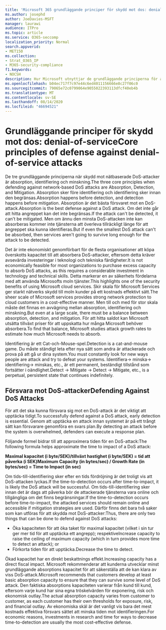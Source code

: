 ```yaml
---
title: 'Microsoft 365 grundläggande principer för skydd mot dos: denial-of-service'
ms.author: josephd
author: JoeDavies-MSFT
manager: laurawi
audience: ITPro
ms.topic: article
ms.service: O365-seccomp
localization_priority: Normal
search.appverid:
- MET150
ms.collection:
- Strat_O365_IP
- M365-security-compliance
f1.keywords:
- NOCSH
description: Hur Microsoft utnyttjar de grundläggande principerna för absorption, identifiering och skydd mot DoS-attacker (Denial-of-Service).
ms.openlocfilehash: b04ec717f7c97e44c6ed4011156666e8c27f06c0
ms.sourcegitcommit: 79065e72c0799064e9055022393113dfcf40eb4b
ms.translationtype: MT
ms.contentlocale: sv-SE
ms.lasthandoff: 08/14/2020
ms.locfileid: "46694521"
---
```

# <a name="core-principles-of-defense-against-denial-of-service-attacks"></a><span data-ttu-id="86bdc-103">Grundläggande principer för skydd mot dos: denial-of-service</span><span class="sxs-lookup"><span data-stu-id="86bdc-103">Core principles of defense against denial-of-service attacks</span></span>

<span data-ttu-id="86bdc-104">De tre grundläggande principerna när skydd mot nätbaserade DoS-attacker är absorption, identifiering och minskning.</span><span class="sxs-lookup"><span data-stu-id="86bdc-104">The three core principles when defending against network-based DoS attacks are Absorption, Detection, and Mitigation.</span></span> <span data-ttu-id="86bdc-105">Absorption sker före identifiering och identifiering sker innan den begränsas.</span><span class="sxs-lookup"><span data-stu-id="86bdc-105">Absorption happens before detection, and detection happens before mitigation.</span></span> <span data-ttu-id="86bdc-106">Absorption är det bästa försvaret mot en DoS-attack.</span><span class="sxs-lookup"><span data-stu-id="86bdc-106">Absorption is the best defense against a DoS attack.</span></span> <span data-ttu-id="86bdc-107">Om det inte går att hitta angreppet kan det inte begränsas.</span><span class="sxs-lookup"><span data-stu-id="86bdc-107">If the attack can't be detected, it can't be mitigated.</span></span> <span data-ttu-id="86bdc-108">Men om ännu den minsta DoS-attacken inte kan absorberas kommer inte tjänsterna att överleva tillräckligt länge för att angreppet ska kunna identifieras.</span><span class="sxs-lookup"><span data-stu-id="86bdc-108">But if even the smallest DoS attack can't be absorbed, then services aren't going to survive long enough for the attack to be detected.</span></span>

<span data-ttu-id="86bdc-109">Det är inte ekonomiskt genomförbart för de flesta organisationer att köpa överskotts kapacitet till att absorbera DoS-attacker, eftersom detta kräver avsevärda investeringar i teknologi och tekniska färdigheter.</span><span class="sxs-lookup"><span data-stu-id="86bdc-109">It is not economically feasible for most organizations to purchase excess capacity to absorb DoS attacks, as this requires a considerable investment in technology and technical skills.</span></span> <span data-ttu-id="86bdc-110">Detta markerar en av säkerhets fördelarna med att använda Microsofts moln tjänster.</span><span class="sxs-lookup"><span data-stu-id="86bdc-110">This highlights one of the security benefits of using Microsoft cloud services.</span></span> <span data-ttu-id="86bdc-111">Skir skala för Microsoft Services ger starkt nätverks skydd till moln kunder på ett kostnads effektivt sätt.</span><span class="sxs-lookup"><span data-stu-id="86bdc-111">The sheer scale of Microsoft services provides strong network protection to cloud customers in a cost-effective manner.</span></span> <span data-ttu-id="86bdc-112">Men till och med för stor skala måste det finnas en avvägning mellan absorption, identifiering och minskning.</span><span class="sxs-lookup"><span data-stu-id="86bdc-112">But even at a large scale, there must be a balance between absorption, detection, and mitigation.</span></span> <span data-ttu-id="86bdc-113">För att hitta saldot kan Microsoft utsätta tillväxt priser för att uppskatta hur många Microsoft behöver absorbera.</span><span class="sxs-lookup"><span data-stu-id="86bdc-113">To find that balance, Microsoft studies attack growth rates to estimate how much Microsoft needs to absorb.</span></span>

<span data-ttu-id="86bdc-114">Identifiering är ett Cat-och-Mouse-spel.</span><span class="sxs-lookup"><span data-stu-id="86bdc-114">Detection is a cat-and-mouse game.</span></span> <span data-ttu-id="86bdc-115">Du måste ständigt leta efter nya sätt som andra är attackerade och prova på att gå ur dina system.</span><span class="sxs-lookup"><span data-stu-id="86bdc-115">You must constantly look for new ways people are attack and try to defeat your systems.</span></span> <span data-ttu-id="86bdc-116">Identifiera-> minska-> identifiering-> minskas, etc., är ett permanent, beständigt tillstånd som fortsätter i oändlighet.</span><span class="sxs-lookup"><span data-stu-id="86bdc-116">Detect -> Mitigate -> Detect -> Mitigate, etc., is a perpetual, persistent state that continues indefinitely.</span></span>

## <a name="defending-against-dos-attacks"></a><span data-ttu-id="86bdc-117">Försvara mot DoS-attacker</span><span class="sxs-lookup"><span data-stu-id="86bdc-117">Defending Against DoS Attacks</span></span>

<span data-ttu-id="86bdc-118">För att det ska kunna försvara sig mot en DoS-attack är det viktigt att upptäcka tidigt.</span><span class="sxs-lookup"><span data-stu-id="86bdc-118">To successfully defend against a DoS attack, early detection is essential.</span></span> <span data-ttu-id="86bdc-119">Genom att upptäcka en attack innan systemet är på ett trångt sätt kan försvarare genomföra en svars plan.</span><span class="sxs-lookup"><span data-stu-id="86bdc-119">By detecting an attack before the system is overwhelmed, defenders can execute a response plan.</span></span>

<span data-ttu-id="86bdc-120">Följande formel bidrar till att approximera tiden för en DoS-attack:</span><span class="sxs-lookup"><span data-stu-id="86bdc-120">The following formula helps approximate the time to impact of a DoS attack:</span></span>

   <span data-ttu-id="86bdc-121">**Maximal kapacitet (i byte/SEK)/tillväxt hastighet (i byte/SEK) = tid att påverka (i SEK)**</span><span class="sxs-lookup"><span data-stu-id="86bdc-121">**Maximum Capacity (in bytes/sec) / Growth Rate (in bytes/sec) = Time to Impact (in sec)**</span></span>

<span data-ttu-id="86bdc-122">Om tids-till-identifiering sker efter en tids fördröjning är det troligt vis att DoS-attacken lyckas.</span><span class="sxs-lookup"><span data-stu-id="86bdc-122">If the time-to-detection occurs after time-to-impact, it is likely the DoS attack will be successful.</span></span> <span data-ttu-id="86bdc-123">Om tids-till-identifiering sker innan det är dags att påverka bör de attackerade tjänsterna vara online och tillgängliga om det finns begränsningar.</span><span class="sxs-lookup"><span data-stu-id="86bdc-123">If the time-to-detection occurs before time-to-impact, the attacked services should remain online and accessible if mitigation strategies are used.</span></span> <span data-ttu-id="86bdc-124">Därför finns det bara två saker som kan utföras för att skydda mot DoS-attacker:</span><span class="sxs-lookup"><span data-stu-id="86bdc-124">Thus, there are only two things that can be done to defend against DoS attacks:</span></span>

- <span data-ttu-id="86bdc-125">Öka kapaciteten för att öka taket för maximal kapacitet (vilket i sin tur ger mer tid för att upptäcka ett angrepp); respektive</span><span class="sxs-lookup"><span data-stu-id="86bdc-125">Increase capacity to raise the ceiling of maximum capacity (which in turn provides more time to detect an attack); or</span></span>
- <span data-ttu-id="86bdc-126">Förkorta tiden för att upptäcka.</span><span class="sxs-lookup"><span data-stu-id="86bdc-126">Decrease the time to detect.</span></span>

<span data-ttu-id="86bdc-127">Ökad kapacitet har en direkt beskattnings effekt.</span><span class="sxs-lookup"><span data-stu-id="86bdc-127">Increasing capacity has a direct fiscal impact.</span></span> <span data-ttu-id="86bdc-128">Microsoft rekommenderar att kunderna utvecklar minst grundläggande absorptions kapacitet för att säkerställa att de kan klara av viss DoS-attack.</span><span class="sxs-lookup"><span data-stu-id="86bdc-128">Microsoft recommends that customers develop at least basic absorption capacity to ensure that they can survive some level of DoS attack.</span></span> <span data-ttu-id="86bdc-129">Den faktiska absorptions kapaciteten varierar från kund till kund, eftersom varje kund har sina egna tröskelvärden för exponering, risk och ekonomisk outlay.</span><span class="sxs-lookup"><span data-stu-id="86bdc-129">The actual absorption capacity varies from customer to customer, as each customer has their own thresholds for exposure, risk, and financial outlay.</span></span> <span data-ttu-id="86bdc-130">Av ekonomiska skäl är det vanligt vis bara det mest kostnads effektiva försvars sättet att minska tiden mot identifieringen.</span><span class="sxs-lookup"><span data-stu-id="86bdc-130">For economic reasons, investments in research and time for ways to decrease time-to-detection are usually the most cost-effective defense.</span></span>
